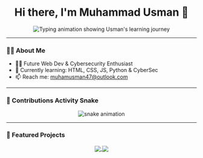<!-- README.md -->

<h1 align="center">
  Hi there, I'm Muhammad Usman 👋
</h1>

<p align="center">
  <img src="https://readme-typing-svg.demolab.com?font=Fira+Code&duration=3000&pause=500&center=true&vCenter=true&width=550&lines=Starting+with+HTML+basics;Styling+with+CSS;Adding+interactivity+using+JavaScript;Securing+the+web+with+Cybersecurity;Automating+things+with+Python" alt="Typing animation showing Usman's learning journey" />
</p>


---

### 🙋‍♂️ About Me

- 👨‍💻 Future Web Dev & Cybersecurity Enthusiast  
- 🌱 Currently learning: HTML, CSS, JS, Python & CyberSec  
- 📫 Reach me: [muhamusman47@outlook.com](mailto:muhamusman47@outlook.com)

---

### 🐍 Contributions Activity Snake

<p align="center">
  <img src="https://raw.githubusercontent.com/IIIIXI-git/IIIIXI-git/output/github-contribution-grid-snake.svg" alt="snake animation" />
</p>

---

### 📌 Featured Projects

<p align="center">
  <a href="https://github.com/IIIIXI-git/login-html-css">
    <img align="center" src="https://github-readme-stats.vercel.app/api/pin/?username=IIIIXI-git&repo=login-html-css&theme=dark" />
  </a>
  <a href="https://github.com/IIIIXI-git/portfolio-website-SMIT--430679-">
    <img align="center" src="https://github-readme-stats.vercel.app/api/pin/?username=IIIIXI-git&repo=portfolio-website-SMIT--430679-&theme=dark" />
  </a>
</p>
